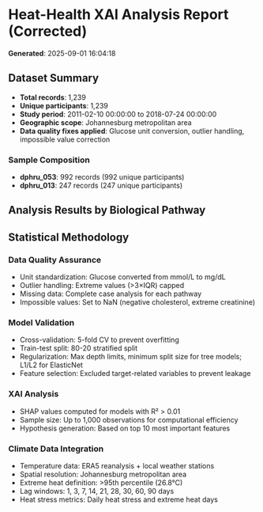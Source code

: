 # Heat-Health XAI Analysis Report (Corrected)

**Generated**: 2025-09-01 16:04:18

## Dataset Summary

- **Total records**: 1,239
- **Unique participants**: 1,239
- **Study period**: 2011-02-10 00:00:00 to 2018-07-24 00:00:00
- **Geographic scope**: Johannesburg metropolitan area
- **Data quality fixes applied**: Glucose unit conversion, outlier handling, impossible value correction

### Sample Composition

- **dphru_053**: 992 records (992 unique participants)
- **dphru_013**: 247 records (247 unique participants)

## Analysis Results by Biological Pathway

## Statistical Methodology

### Data Quality Assurance
- Unit standardization: Glucose converted from mmol/L to mg/dL
- Outlier handling: Extreme values (>3×IQR) capped
- Missing data: Complete case analysis for each pathway
- Impossible values: Set to NaN (negative cholesterol, extreme creatinine)

### Model Validation
- Cross-validation: 5-fold CV to prevent overfitting
- Train-test split: 80-20 stratified split
- Regularization: Max depth limits, minimum split size for tree models; L1/L2 for ElasticNet
- Feature selection: Excluded target-related variables to prevent leakage

### XAI Analysis
- SHAP values computed for models with R² > 0.01
- Sample size: Up to 1,000 observations for computational efficiency
- Hypothesis generation: Based on top 10 most important features

### Climate Data Integration
- Temperature data: ERA5 reanalysis + local weather stations
- Spatial resolution: Johannesburg metropolitan area
- Extreme heat definition: >95th percentile (26.8°C)
- Lag windows: 1, 3, 7, 14, 21, 28, 30, 60, 90 days
- Heat stress metrics: Daily heat stress and extreme heat days

